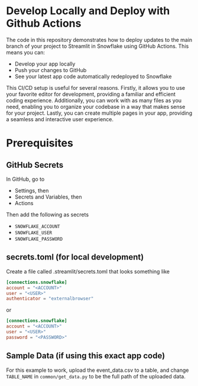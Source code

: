 # Develop Locally and Deploy with Github Actions

The code in this repository demonstrates how to deploy updates to the main branch of your project to Streamlit in Snowflake using GitHub Actions. This means you can:
* Develop your app locally
* Push your changes to GitHub
* See your latest app code automatically redeployed to Snowflake

This CI/CD setup is useful for several reasons. Firstly, it allows you to use your favorite editor for development, providing a familiar and efficient coding experience. Additionally, you can work with as many files as you need, enabling you to organize your codebase in a way that makes sense for your project. Lastly, you can create multiple pages in your app, providing a seamless and interactive user experience.

# Prerequisites

## GitHub Secrets

In GitHub, go to
- Settings, then
-  Secrets and Variables, then
- Actions

Then add the following as secrets

* `SNOWFLAKE_ACCOUNT`
* `SNOWFLAKE_USER`
* `SNOWFLAKE_PASSWORD`

## secrets.toml (for local development)

Create a file called .streamlit/secrets.toml that looks something like

```toml
[connections.snowflake]
account = "<ACCOUNT>"
user = "<USER>"
authenticator = "externalbrowser"
```

or

```toml
[connections.snowflake]
account = "<ACCOUNT>"
user = "<USER>"
password = "<PASSWORD>"
```

## Sample Data (if using this exact app code)

For this example to work, upload the event_data.csv to a table, and change
`TABLE_NAME` in `common/get_data.py` to be the full path of the uploaded data.